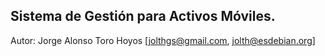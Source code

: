 Sistema de Gestión para Activos Móviles.
-----------------------------------------

Autor: Jorge Alonso Toro Hoyos [jolthgs@gmail.com, jolth@esdebian.org]
